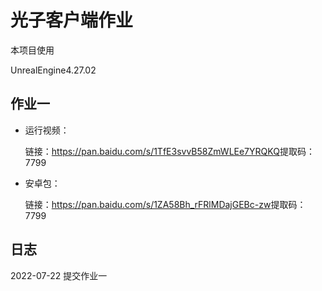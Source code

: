 # 光子客户端作业

本项目使用

UnrealEngine4.27.02

## 作业一
- 运行视频：

  链接：https://pan.baidu.com/s/1TfE3svvB58ZmWLEe7YRQKQ 
  ​	提取码：7799



- 安卓包：

  链接：https://pan.baidu.com/s/1ZA58Bh_rFRlMDajGEBc-zw 
  ​	提取码：7799



## 日志
2022-07-22 提交作业一

